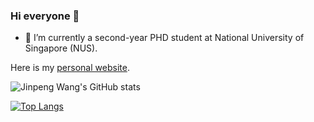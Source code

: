 ### Hi everyone 👋

<!--
**FingerRec/FingerRec** is a ✨ _special_ ✨ repository because its `README.md` (this file) appears on your GitHub profile.

Here are some ideas to get you started:

- 🔭 I’m currently working on ...
- 🌱 I’m currently learning ...
- 👯 I’m looking to collaborate on ...
- 🤔 I’m looking for help with ...
- 💬 Ask me about ...
- 📫 How to reach me: ...
- 😄 Pronouns: ...
- ⚡ Fun fact: ...
-->

- 🔭 I’m currently a second-year PHD student at National University of Singapore (NUS).

Here is my [personal website](https://fingerrec.github.io).


![Jinpeng Wang's GitHub stats](https://github-readme-stats.vercel.app/api?username=fingerrec&show_icons=true&theme=radical)


[![Top Langs](https://github-readme-stats.vercel.app/api/top-langs/?username=fingerrec&layout=compact)](https://github.com/anuraghazra/github-readme-stats)
